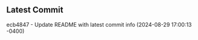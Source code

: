 
## Latest Commit
ecb4847 - Update README with latest commit info (2024-08-29 17:00:13 -0400) <Yunxi-Zhou>
